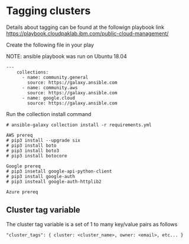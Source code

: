 # Tagging clusters

Details about tagging can be found at the followign playbook link  
https://playbook.cloudpaklab.ibm.com/public-cloud-management/

Create the following file in your play

NOTE: ansible playbook was run on Ubuntu 18.04

```
---
    collections:
      - name: community.general
        source: https://galaxy.ansible.com
      - name: community.aws
        source: https://galaxy.ansible.com
      - name: google.cloud
        source: https://galaxy.ansible.com
```

Run the collection install command
```
# ansible-galaxy collection install -r requirements.yml
```

```
AWS prereq
# pip3 install --upgrade six
# pip3 install boto
# pip3 install boto3
# pip3 install botocore

Google prereq
# pip3 insetall google-api-python-client
# pip3 install google-auth
# pip3 insteall google-auth-httplib2

Azure prereq

```

## Cluster tag variable
The cluster tag variable is a set of 1 to many key/value pairs as follows

```
"cluster_tags": { cluster: <cluster_name>, owner: <email>, etc... }
```
